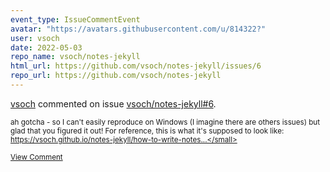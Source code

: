 ```yaml
---
event_type: IssueCommentEvent
avatar: "https://avatars.githubusercontent.com/u/814322?"
user: vsoch
date: 2022-05-03
repo_name: vsoch/notes-jekyll
html_url: https://github.com/vsoch/notes-jekyll/issues/6
repo_url: https://github.com/vsoch/notes-jekyll
---
```


<a href='https://github.com/vsoch' target='_blank'>vsoch</a> commented on issue <a href='https://github.com/vsoch/notes-jekyll/issues/6' target='_blank'>vsoch/notes-jekyll#6</a>.

<small>ah gotcha - so I can't easily reproduce on Windows (I imagine there are others issues) but glad that you figured it out! For reference, this is what it's supposed to look like: https://vsoch.github.io/notes-jekyll/how-to-write-notes...</small>

<a href='https://github.com/vsoch/notes-jekyll/issues/6' target='_blank'>View Comment</a>